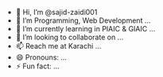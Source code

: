 - 👋 Hi, I’m @sajid-zaidi001
- 👀 I’m Programming, Web Development ...
- 🌱 I’m currently learning in PIAIC & GIAIC ...
- 💞️ I’m looking to collaborate on ...
- 📫 Reach me at Karachi ...
- 😄 Pronouns: ...
- ⚡ Fun fact: ...

<!---
sajid-zaidi001/sajid-zaidi001 is a ✨ special ✨ repository because its `README.md` (this file) appears on your GitHub profile.
You can click the Preview link to take a look at your changes.
--->

